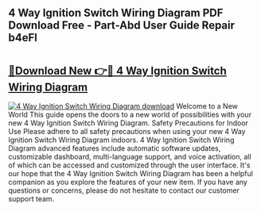 ## 4 Way Ignition Switch Wiring Diagram PDF Download Free - Part-Abd User Guide Repair b4eFl

# <h2><a href="http://dfjc9m.blite.top/?on=4+Way+Ignition+Switch+Wiring+Diagram">🔗Download New 👉🔴 4 Way Ignition Switch Wiring Diagram</a></h2>

[![4 Way Ignition Switch Wiring Diagram download](https://i.imgur.com/lujVjoI.png)](http://dfjc9m.blite.top/?on=4+Way+Ignition+Switch+Wiring+Diagram)
Welcome to a New World This guide opens the doors to a new world of possibilities with your new 4 Way Ignition Switch Wiring Diagram. Safety Precautions for Indoor Use Please adhere to all safety precautions when using your new 4 Way Ignition Switch Wiring Diagram indoors. 4 Way Ignition Switch Wiring Diagram advanced features include automatic software updates, customizable dashboard, multi-language support, and voice activation, all of which can be accessed and customized through the user interface. It's our hope that the 4 Way Ignition Switch Wiring Diagram has been a helpful companion as you explore the features of your new item. If you have any questions or concerns, please do not hesitate to contact our customer support team.
